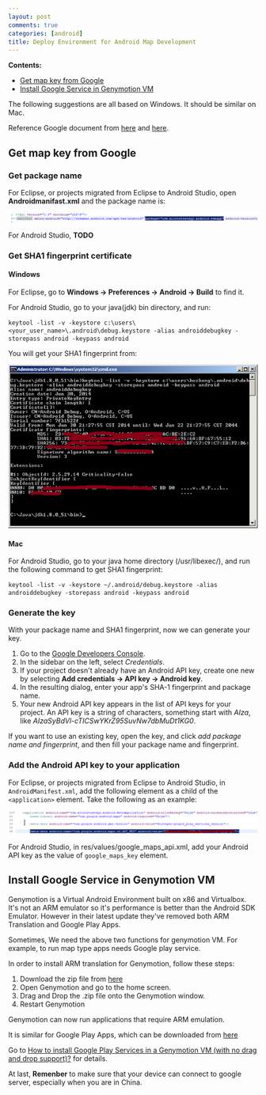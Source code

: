 ```yaml
---
layout: post
comments: true
categories: [android]
title: Deploy Environment for Android Map Development
---
```


**Contents:**

* [Get map key from Google](#get_map_key_from_google)
* [Install Google Service in Genymotion VM](#install_google_service_in_genymotion_vm)


The following suggestions are all based on Windows. It should be similar on Mac.

<!-- more -->

Reference Google document from [here](https://developers.google.com/maps/documentation/android/signup) and [here](https://developers.google.com/maps/documentation/android/start).

## <a name="get_map_key_from_google"></a>Get map key from Google

### Get package name

For Eclipse, or projects migrated from Eclipse to Android Studio, open **Androidmanifast.xml** and the package name is:

![003_package_name_in_Eclipse](/images/003_package_name_in_Eclipse.png)

For Android Studio, **TODO**

### Get SHA1 fingerprint certificate

#### Windows

For Eclipse, go to **Windows -> Preferences -> Android -> Build** to find it.

For Android Studio, go to your java(jdk) bin directory, and run:

    keytool -list -v -keystore c:\users\<your_user_name>\.android\debug.keystore -alias androiddebugkey -storepass android -keypass android

You will get your SHA1 fingerprint from:

![004_SHA1_in_Android_Studio](/images/004_SHA1_in_Android_Studio.png)

#### Mac

For Android Studio, go to your java home directory (/usr/libexec/), and run the following command to get SHA1 fingerprint:

    keytool -list -v -keystore ~/.android/debug.keystore -alias androiddebugkey -storepass android -keypass android

### Generate the key

With your package name and SHA1 fingerprint, now we can generate your key.

1. Go to the [Google Developers Console](https://console.developers.google.com/).
2. In the sidebar on the left, select *Credentials*.
3. If your project doesn't already have an Android API key, create one new by selecting **Add credentials -> API key -> Android key**.
4. In the resulting dialog, enter your app's SHA-1 fingerprint and package name.
5. Your new Android API key appears in the list of API keys for your project. An API key is a string of characters, something start with *AIza*, like *AIzaSyBdVl-cTICSwYKrZ95SuvNw7dbMuDt1KG0*.

If you want to use an existing key, open the key, and click *add package name and fingerprint*, and then fill your package name and fingerprint.

### Add the Android API key to your application

For Eclipse, or projects migrated from Eclipse to Android Studio, in `AndroidManifest.xml`, add the following element as a child of the `<application>` element. Take the following as an example:

![002_add_key_in_Eclipse](/images/002_add_key_in_Eclipse.png)

For Android Studio, in res/values/google_maps_api.xml, add your Android API key as the value of `google_maps_key` element.

## <a name="install_google_service_in_genymotion_vm"></a>Install Google Service in Genymotion VM

Genymotion is a Virtual Android Environment built on x86 and Virtualbox. It's not an ARM emulator so it's performance is better than the Android SDK Emulator. However in their latest update they've removed both ARM Translation and Google Play Apps. 

Sometimes, We need the above two functions for genymotion VM. For example, to run map type apps needs Google play service.

In order to install ARM translation for Genymotion, follow these steps:

1. Download the zip file from [here](http://filetrip.net/dl?4SUOrdcMRv)
2. Open Genymotion and go to the home screen.
3. Drag and Drop the .zip file onto the Genymotion window.
4. Restart Genymotion

Genymotion can now run applications that require ARM emulation.

It is similar for Google Play Apps, which can be downloaded from [here](https://www.androidfilehost.com/?fid=95784891001614559)

Go to [How to install Google Play Services in a Genymotion VM (with no drag and drop support)?](http://stackoverflow.com/questions/20121883/how-to-install-google-play-services-in-a-genymotion-vm-with-no-drag-and-drop-su) for details.

At last, **Remenber** to make sure that your device can connect to google server, especially when you are in China.